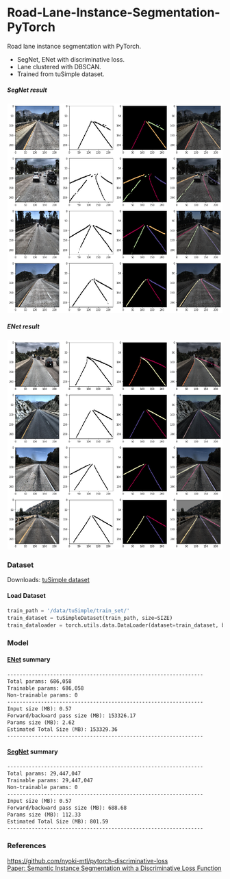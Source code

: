 # Road-Lane-Instance-Segmentation-PyTorch
Road lane instance segmentation with PyTorch.  
  - SegNet, ENet with discriminative loss.
  - Lane clustered with DBSCAN.  
  - Trained from tuSimple dataset.

##### SegNet result
![alt text](output_0.png "SegNet Result")

##### ENet result
![alt text](output_1.png "ENet Result")

### Dataset
Downloads: [tuSimple dataset](https://github.com/TuSimple/tusimple-benchmark/wiki)
#### Load Dataset
```python
train_path = '/data/tuSimple/train_set/'
train_dataset = tuSimpleDataset(train_path, size=SIZE)
train_dataloader = torch.utils.data.DataLoader(dataset=train_dataset, batch_size=BATCH_SIZE, shuffle=True, num_workers=16)
```

### Model
#### [ENet](https://github.com/jaeoh2/Road-Lane-Instance-Segmentation-PyTorch/blob/master/enet.py) summary
```
----------------------------------------------------------------
Total params: 686,058
Trainable params: 686,058
Non-trainable params: 0
----------------------------------------------------------------
Input size (MB): 0.57
Forward/backward pass size (MB): 153326.17
Params size (MB): 2.62
Estimated Total Size (MB): 153329.36
----------------------------------------------------------------
```
#### [SegNet](https://github.com/jaeoh2/Road-Lane-Instance-Segmentation-PyTorch/blob/master/segnet.py) summary
```
----------------------------------------------------------------
Total params: 29,447,047
Trainable params: 29,447,047
Non-trainable params: 0
----------------------------------------------------------------
Input size (MB): 0.57
Forward/backward pass size (MB): 688.68
Params size (MB): 112.33
Estimated Total Size (MB): 801.59
----------------------------------------------------------------
```

### References
https://github.com/nyoki-mtl/pytorch-discriminative-loss  
[Paper: Semantic Instance Segmentation with a Discriminative Loss Function](https://arxiv.org/pdf/1708.02551.pdf)

